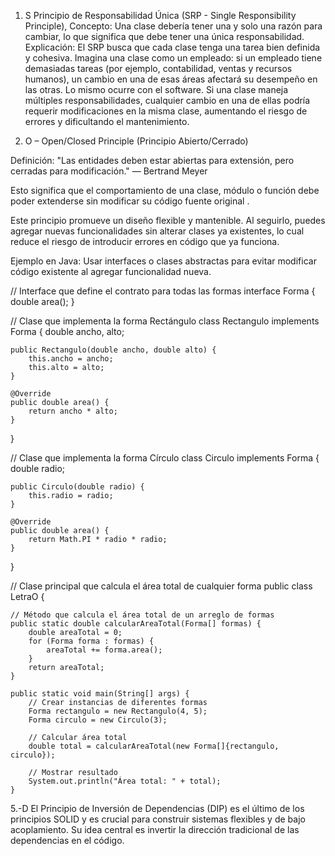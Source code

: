 1. S
Principio de Responsabilidad Única (SRP - Single Responsibility Principle),
Concepto: Una clase debería tener una y solo una razón para cambiar, lo que significa que debe tener una única responsabilidad. Explicación: El SRP busca que cada clase tenga una tarea bien definida y cohesiva. Imagina una clase como un empleado: si un empleado tiene demasiadas tareas (por ejemplo, contabilidad, ventas y recursos humanos), un cambio en una de esas áreas afectará su desempeño en las otras. Lo mismo ocurre con el software. Si una clase maneja múltiples responsabilidades, cualquier cambio en una de ellas podría requerir modificaciones en la misma clase, aumentando el riesgo de errores y dificultando el mantenimiento.

2. O – Open/Closed Principle (Principio Abierto/Cerrado)

Definición:
"Las entidades deben estar abiertas para extensión, pero cerradas para modificación." — Bertrand Meyer 

Esto significa que el comportamiento de una clase, módulo o función debe poder extenderse sin modificar su código fuente original .

Este principio promueve un diseño flexible y mantenible. Al seguirlo, puedes agregar nuevas funcionalidades sin alterar clases ya existentes, lo cual reduce el riesgo de introducir errores en código que ya funciona.

Ejemplo en Java: Usar interfaces o clases abstractas para evitar modificar código existente al agregar funcionalidad nueva.

// Interface que define el contrato para todas las formas
interface Forma {
    double area();
}

// Clase que implementa la forma Rectángulo
class Rectangulo implements Forma {
    double ancho, alto;

    public Rectangulo(double ancho, double alto) {
        this.ancho = ancho;
        this.alto = alto;
    }

    @Override
    public double area() {
        return ancho * alto;
    }
}

// Clase que implementa la forma Círculo
class Circulo implements Forma {
    double radio;

    public Circulo(double radio) {
        this.radio = radio;
    }

    @Override
    public double area() {
        return Math.PI * radio * radio;
    }
}

// Clase principal que calcula el área total de cualquier forma
public class LetraO {

    // Método que calcula el área total de un arreglo de formas
    public static double calcularAreaTotal(Forma[] formas) {
        double areaTotal = 0;
        for (Forma forma : formas) {
            areaTotal += forma.area();
        }
        return areaTotal;
    }

    public static void main(String[] args) {
        // Crear instancias de diferentes formas
        Forma rectangulo = new Rectangulo(4, 5);
        Forma circulo = new Circulo(3);

        // Calcular área total
        double total = calcularAreaTotal(new Forma[]{rectangulo, circulo});

        // Mostrar resultado
        System.out.println("Área total: " + total);
    }


5.-D
El Principio de Inversión de Dependencias (DIP) es el último de los principios SOLID y es crucial para construir sistemas flexibles y de bajo acoplamiento. Su idea central es invertir la dirección tradicional de las dependencias en el código.
